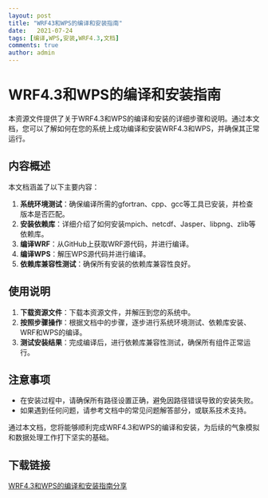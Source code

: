 ```yaml
---
layout: post
title: "WRF43和WPS的编译和安装指南"
date:   2021-07-24
tags: [编译,WPS,安装,WRF4.3,文档]
comments: true
author: admin
---
```

# WRF4.3和WPS的编译和安装指南

本资源文件提供了关于WRF4.3和WPS的编译和安装的详细步骤和说明。通过本文档，您可以了解如何在您的系统上成功编译和安装WRF4.3和WPS，并确保其正常运行。

## 内容概述

本文档涵盖了以下主要内容：

1. **系统环境测试**：确保编译所需的gfortran、cpp、gcc等工具已安装，并检查版本是否匹配。
2. **安装依赖库**：详细介绍了如何安装mpich、netcdf、Jasper、libpng、zlib等依赖库。
3. **编译WRF**：从GitHub上获取WRF源代码，并进行编译。
4. **编译WPS**：解压WPS源代码并进行编译。
5. **依赖库兼容性测试**：确保所有安装的依赖库兼容性良好。

## 使用说明

1. **下载资源文件**：下载本资源文件，并解压到您的系统中。
2. **按照步骤操作**：根据文档中的步骤，逐步进行系统环境测试、依赖库安装、WRF和WPS的编译。
3. **测试安装结果**：完成编译后，进行依赖库兼容性测试，确保所有组件正常运行。

## 注意事项

- 在安装过程中，请确保所有路径设置正确，避免因路径错误导致的安装失败。
- 如果遇到任何问题，请参考文档中的常见问题解答部分，或联系技术支持。

通过本文档，您将能够顺利完成WRF4.3和WPS的编译和安装，为后续的气象模拟和数据处理工作打下坚实的基础。

## 下载链接

[WRF4.3和WPS的编译和安装指南分享](https://pan.quark.cn/s/8caa9721e7c7)